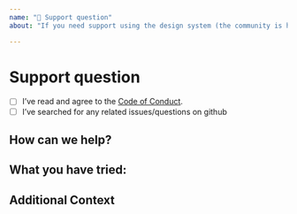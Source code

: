 ```yaml
---
name: "💬 Support question"
about: "If you need support using the design system (the community is here to help)"

---
```


# Support question

- [ ] I’ve read and agree to the [Code of Conduct](https://github.com/designsystemau/gold-design-system/blob/main/CODE_OF_CONDUCT.md).
- [ ] I’ve searched for any related issues/questions on github

## How can we help?

<!-- 
        Describe what you are stuck on, what you have tried and how you would like us to help. 
-->
 
## What you have tried:

<!--
       Describe in detail what you have tried and what you have found from any research you 
       may have done
 -->


## Additional Context
<!-- 
        Add any other context or screenshots about the feature request here
-->

<!-- 
       Thanks for reaching out!  We are happy to help and will get back to you as soon as possible 😸
-->
